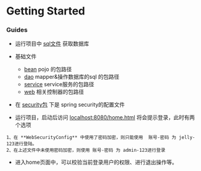 # Getting Started

### Guides
* 运行项目中 [sql文件](./src/main/resources/db) 获取数据库

* 基础文件
    - [bean](./src/main/java/com/jelly/security/bean)  pojo 的包路径
    - [dao](./src/main/java/com/jelly/security/dao)  mapper&操作数据库的sql 的包路径
    - [service](./src/main/java/com/jelly/security/service)  service服务的包路径
    - [web](./src/main/java/com/jelly/security/web/)  相关控制器的包路径

* 在 [security包](./src/main/java/com/jelly/security/security) 下是 spring security的配置文件

* 运行项目，启动后访问 [localhost:8080/home.html](localhost:8080/home.html) 将会提示登录，此时有两个选项
```text
1、在 **WebSecurityConfig** 中使用了密码加密，则只能使用  账号-密码 为 jelly-123进行登陆。
2、在上述文件中未使用密码加密，则使用 账号-密码 为 admin-123进行登录
```  

* 进入home页面中，可以校验当前登录用户的权限、进行退出操作等。